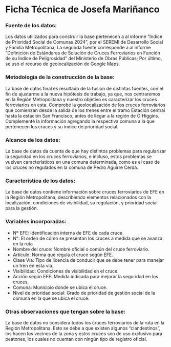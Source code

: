 # Ficha Técnica de Josefa Mariñanco

### Fuente de los datos: 

Los datos utilizados para construir la base pertenecen a al informe “Índice de Prioridad Social de Comunas 2024”, por el SEREMI de Desarrollo Social y Familia Metropolitana; La segunda fuente corresponde a al informe “Definición de Estándares de Solución de Cruces Ferroviarios en Función de su Índice de Peligrosidad” del Ministerio de Obras Públicas; Por último, se usó el recurso de geolocalización de Google Maps.

### Metodología de la construcción de la base:

La base de datos final es resultado de la fusión de distintas fuentes, con el fin de ajustarme a la nueva hipótesis de trabajo, ya que, nos centraremos en la Región Metropolitana y nuestro objetivo es caracterizar los cruces ferroviarios en esta. 
Comprobé la geolocalización de los cruces ferroviarios que comienzan desde la salida de los trenes entre el tramo Estación central hasta la estación San Francisco, antes de llegar a la región de O´Higgins. Complementé la información agregando la respectiva comuna a la que pertenecen los cruces y su índice de prioridad social.  

### Alcance de los datos:

La base de datos da cuenta de que hay distintos problemas para regularizar la seguridad en los cruces ferroviarios, e incluso, estos problemas se vuelven característicos en una comuna determinada, como es el caso de los cruces no regulados en la comuna de Pedro Aguirre Cerda.

### Característica de los datos:

La base de datos contiene información sobre cruces ferroviarios de EFE en la Región Metropolitana, describiendo elementos relacionados con la localización, condiciones de visibilidad, su regulación, y prioridad social para la gestión.

### Variables incorporadas: 

- Nº EFE: Identificación interna de EFE de cada cruce.
- N°: El orden de cómo se presentan los cruces a medida que se avanza en la ruta
- Nombre del cruce: Nombre oficial o común del cruce ferroviario.
- Artículo: Norma que regula el cruce según EFE.
- Clase Vía: Tipo de licencia de conducir que se debe tener para manejar un tren en esta vía.
- Visibilidad: Condiciones de visibilidad en el cruce.
- Acción según EFE: Medida indicada para mejorar la seguridad en los cruces.
- Comuna: Municipio donde se ubica el cruce.
- Nivel de prioridad social: Grado de prioridad de gestión social de la comuna en la que se ubica el cruce.

### Otras observaciones que tengan sobre la base:

La base de datos no considera todos los cruces ferroviarios de la ruta en la Región Metropolitana. Esto se debe a que existen algunos “clandestinos”, los hacen los vecinos de la zona y estos cruces son de uso exclusivo para peatones, los cuales no cuentan con ningún tipo de registro oficial.  

